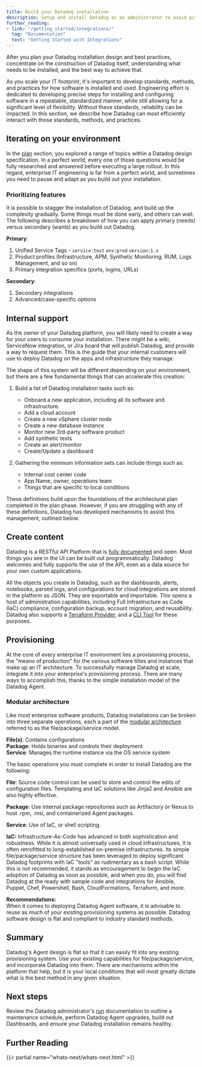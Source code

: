 ```yaml
---
title: Build your Datadog installation
description: Setup and install Datadog as an administrator to avoid pit-falls down the road
further_reading:
- link: "/getting_started/integrations/"
  tag: "Documentation"
  text: "Getting Started with Integrations"
---
```


After you plan your Datadog installation design and best practices, concentrate on the construction of Datadog itself, understanding what needs to be installed, and the best way to achieve that.

As you scale your IT footprint, it's important to develop standards, methods, and practices for how software is installed and used. Engineering effort is dedicated to developing precise steps for installing and configuring software in a repeatable, standardized manner, while still allowing for a significant level of flexibility. Without these standards, reliability can be impacted. In this section, we describe how Datadog can most efficiently interact with those standards, methods, and practices.

## Iterating on your environment

In the [plan][7] section, you explored a range of topics within a Datadog design specification. In a perfect world, every one of those questions would be fully researched and answered before executing a large rollout. In this regard, enterprise IT engineering is far from a perfect world, and sometimes you need to pause and adapt as you build out your installation.

### Prioritizing features

It is possible to stagger the installation of Datadog, and build up the complexity gradually. Some things must be done early, and others can wait. The following describes a breakdown of how you can apply primary (needs) versus secondary (wants) as you build out Datadog.  

**Primary**:
1. Unified Service Tags - `service:test` `env:prod` `version:1.x` 
2. Product profiles (Infrastructure, APM, Synthetic Monitoring, RUM, Logs Management, and so on)
3. Primary integration specifics (ports, logins, URLs)

**Secondary**:
1. Secondary integrations
2. Advanced/case-specific options

## Internal support

As the owner of your Datadog platform, you will likely need to create a way for your users to consume your installation. There might be a wiki, ServiceNow integration, or Jira board that will publish Datadog, and provide a way to request them. This is the guide that your internal customers will use to deploy Datadog on the apps and infrastructure they manage. 

The shape of this system will be different depending on your environment, but there are a few fundamental things that can accelerate this creation:
 
1. Build a list of Datadog installation tasks such as:

    - Onboard a new application, including all its software and infrastructure. 
    - Add a cloud account
    - Create a new vSphere cluster node
    - Create a new database instance
    - Monitor new 3rd-party software product
    - Add synthetic tests
    - Create an alert/monitor
    - Create/Update a dashboard

2. Gathering the minimum information sets can include things such as:

    - Internal cost center code
    - App Name, owner, operations team
    - Things that are specific to local conditions 

These definitions build upon the foundations of the architectural plan completed in the plan phase. However, if you are struggling with any of these definitions, Datadog has developed mechanisms to assist this management, outlined below.

## Create content

Datadog is a RESTful API Platform that is [fully documented][1] and open. Most things you see in the UI can be built out programmatically. Datadog welcomes and fully supports the use of the API, even as a data source for your own custom applications.  

All the objects you create in Datadog, such as the dashboards, alerts, notebooks, parsed logs, and configurations for cloud integrations are stored in the platform as JSON. They are exportable and importable. This opens a host of administration capabilities, including Full Infrastructure as Code (IaC) compliance, configuration backup, account migration, and reusability. Datadog also supports a [Terraform Provider][2], and a [CLI Tool][3] for these purposes.

## Provisioning

At the core of every enterprise IT environment lies a provisioning process, the "means of production" for the various software titles and instances that make up an IT architecture.
To successfully manage Datadog at scale, integrate it into your enterprise's provisioning process. There are many ways to accomplish this, thanks to the simple installation model of the Datadog Agent.   

### Modular architecture

Like most enterprise software products, Datadog installations can be broken into three separate operations, each a part of the [modular architecture][6] referred to as the file/package/service model.

**File(s)**: Contains configurations  
**Package**: Holds binaries and controls their deployment  
**Service**: Manages the runtime instance via the OS service system

The basic operations you must complete in order to install Datadog are the following:

**File**: Source code control can be used to store and control the edits of configuration files. Templating and IaC solutions like Jinja2 and Ansible are also highly effective.

**Package**: Use internal package repositories such as Artifactory or Nexus to host .rpm, .msi, and containerized Agent packages.   

**Service**: Use of IaC, or shell scripting.

**IaC:** Infrastructure-As-Code has advanced in both sophistication and robustness. While it is almost universally used in cloud infrastructures, it is often retrofitted to long-established on-premise infrastructures. Its simple file/package/service structure has been leveraged to deploy significant Datadog footprints with IaC "tools" as rudimentary as a bash script. While this is not recommended, it stands as encouragement to begin the IaC adoption of Datadog as soon as possible, and when you do, you will find Datadog at the ready with sample code and integrations for Ansible, Puppet, Chef, Powershell, Bash, CloudFormations, Terraform, and more.  

**Recommendations:**   
When it comes to deploying Datadog Agent software, it is advisable to reuse as much of your existing provisioning systems as possible. Datadog software design is flat and compliant to industry standard methods.  

## Summary

Datadog's Agent design is flat so that it can easily fit into any existing provisioning system. Use your existing capabilities for file/package/service, and incorporate Datadog into them. There are mechanisms within the platform that help, but it is your local conditions that will most greatly dictate what is the best method in any given situation.   

## Next steps

Review the Datadog administrator's [run][4] documentation to outline a maintenance schedule, perform Datadog Agent upgrades, build out Dashboards, and ensure your Datadog installation remains healthy.

## Further Reading

{{< partial name="whats-next/whats-next.html" >}}

[1]: /api/latest/
[2]: https://registry.terraform.io/providers/DataDog/datadog/latest/docs
[3]: https://github.com/DataDog/datadog-sync-cli
[4]: /administrators_guide/run
[5]: /agent/basic_agent_usage/
[6]: /agent/architecture/
[7]: /administrators_guide/plan
